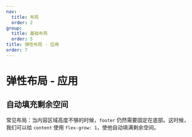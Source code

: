 ```yaml
---
nav:
  title: 布局
  order: 2
group:
  title: 基础布局
  order: 5
title: 弹性布局 - 应用
order: 7
---
```


# 弹性布局 - 应用

## 自动填充剩余空间

常见布局：当内容区域高度不够的时候，`footer` 仍然需要固定在底部。这时候，我们可以给 `content` 使用 `flex-grow: 1`，使他自动填满剩余空间。

<code src="../../demo/layout/flex-practise/auto-fill/index.tsx" />
